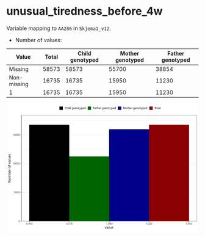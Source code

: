 # unusual_tiredness_before_4w
Variable mapping to `AA286` in `Skjema1_v12`.
- Number of values:

| Value | Total | Child genotyped | Mother genotyped | Father genotyped |
| ----- | ----- | --------------- | ---------------- | ---------------- |
| Missing | 58573 | 58573 | 55700 | 38854 |
| Non-missing | 16735 | 16735 | 15950 | 11230 |
| 1 | 16735 | 16735 | 15950 | 11230 |



![](unusual_tiredness_before_4w_n.png)



